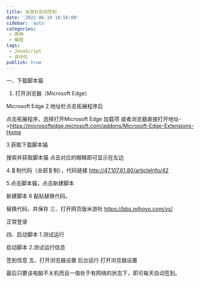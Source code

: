 ```yaml
---
title: 米游社自动签到
date: '2022-06-19 18:56:00'
sidebar: 'auto'
categories:
 - 原神
 - 编程
tags:
 - JavaScript
 - 自动化
publish: true
---
```

一、下载脚本猫

1. 打开浏览器（Microsoft Edge）

Microsoft Edge
2.地址栏点击拓展程序后

点击拓展程序，选择打开Microsoft Edge 加载项
或者浏览器直接打开地址->https://microsoftedge.microsoft.com/addons/Microsoft-Edge-Extensions-Home

3.获取下载脚本猫

搜索并获取脚本猫
点击对应的眼睛即可显示在左边

4.复制代码（全部复制），代码链接 http://47.107.61.80/articleInfo/42

5.点击脚本猫，点击新建脚本

新建脚本
6 黏贴替换代码。

替换代码，并保存
三、打开网页版米游社
https://bbs.mihoyo.com/ys/

正常登录

四、启动脚本
1.测试运行

启动脚本
2.测试运行信息

签到信息
五、打开浏览器设置 后台运行
打开浏览器设置


最后只要该电脑不关机而且一值处于有网络的状态下，即可每天自动签到。
